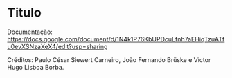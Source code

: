 # Titulo


Documentação: https://docs.google.com/document/d/1N4k1P76KbUPDcuLfnh7aEHiqTzuATfu0evXSNzaXeX4/edit?usp=sharing


Créditos: Paulo César Siewert Carneiro, João Fernando Brüske e Victor Hugo Lisboa Borba.
